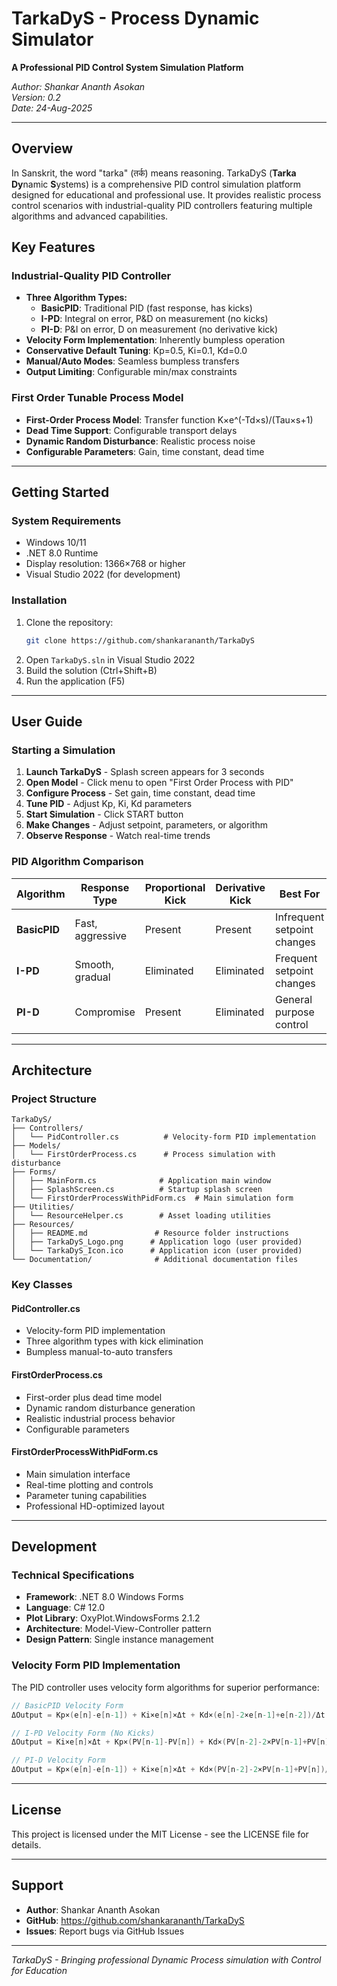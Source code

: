 ﻿# TarkaDyS - Process Dynamic Simulator

**A Professional PID Control System Simulation Platform**

*Author: Shankar Ananth Asokan*  
*Version: 0.2*  
*Date: 24-Aug-2025*

---

## Overview

In Sanskrit, the word "tarka" (तर्क) means reasoning. TarkaDyS (**Tarka** **Dy**namic **S**ystems) is a comprehensive PID control simulation platform designed for educational and professional use. It provides realistic process control scenarios with industrial-quality PID controllers featuring multiple algorithms and advanced capabilities.

## Key Features

### Industrial-Quality PID Controller
- **Three Algorithm Types:**
  - **BasicPID**: Traditional PID (fast response, has kicks)
  - **I-PD**: Integral on error, P&D on measurement (no kicks) 
  - **PI-D**: P&I on error, D on measurement (no derivative kick)
- **Velocity Form Implementation**: Inherently bumpless operation
- **Conservative Default Tuning**: Kp=0.5, Ki=0.1, Kd=0.0
- **Manual/Auto Modes**: Seamless bumpless transfers
- **Output Limiting**: Configurable min/max constraints

### First Order Tunable Process Model
- **First-Order Process Model**: Transfer function K×e^(-Td×s)/(Tau×s+1)
- **Dead Time Support**: Configurable transport delays
- **Dynamic Random Disturbance**: Realistic process noise
- **Configurable Parameters**: Gain, time constant, dead time

---

## Getting Started

### System Requirements
- Windows 10/11
- .NET 8.0 Runtime
- Display resolution: 1366×768 or higher
- Visual Studio 2022 (for development)

### Installation
1. Clone the repository:
   ```bash
   git clone https://github.com/shankarananth/TarkaDyS
   ```
2. Open `TarkaDyS.sln` in Visual Studio 2022
3. Build the solution (Ctrl+Shift+B)
4. Run the application (F5)

---

## User Guide

### Starting a Simulation
1. **Launch TarkaDyS** - Splash screen appears for 3 seconds
2. **Open Model** - Click menu to open "First Order Process with PID"
3. **Configure Process** - Set gain, time constant, dead time
4. **Tune PID** - Adjust Kp, Ki, Kd parameters
5. **Start Simulation** - Click START button
6. **Make Changes** - Adjust setpoint, parameters, or algorithm
7. **Observe Response** - Watch real-time trends

### PID Algorithm Comparison

| Algorithm | Response Type | Proportional Kick | Derivative Kick | Best For |
|-----------|---------------|------------------|------------------|----------|
| **BasicPID** | Fast, aggressive | Present | Present | Infrequent setpoint changes |
| **I-PD** | Smooth, gradual | Eliminated | Eliminated | Frequent setpoint changes |
| **PI-D** | Compromise | Present | Eliminated | General purpose control |

---

## Architecture

### Project Structure
```
TarkaDyS/
├── Controllers/
│   └── PidController.cs          # Velocity-form PID implementation
├── Models/
│   └── FirstOrderProcess.cs      # Process simulation with disturbance
├── Forms/
│   ├── MainForm.cs              # Application main window
│   ├── SplashScreen.cs          # Startup splash screen
│   └── FirstOrderProcessWithPidForm.cs  # Main simulation form
├── Utilities/
│   └── ResourceHelper.cs        # Asset loading utilities
├── Resources/
│   ├── README.md               # Resource folder instructions
│   ├── TarkaDyS_Logo.png      # Application logo (user provided)
│   └── TarkaDyS_Icon.ico      # Application icon (user provided)
└── Documentation/              # Additional documentation files
```

### Key Classes

#### PidController.cs
- Velocity-form PID implementation
- Three algorithm types with kick elimination
- Bumpless manual-to-auto transfers

#### FirstOrderProcess.cs
- First-order plus dead time model
- Dynamic random disturbance generation
- Realistic industrial process behavior
- Configurable parameters

#### FirstOrderProcessWithPidForm.cs
- Main simulation interface
- Real-time plotting and controls
- Parameter tuning capabilities
- Professional HD-optimized layout

---

## Development

### Technical Specifications
- **Framework**: .NET 8.0 Windows Forms
- **Language**: C# 12.0
- **Plot Library**: OxyPlot.WindowsForms 2.1.2
- **Architecture**: Model-View-Controller pattern
- **Design Pattern**: Single instance management

### Velocity Form PID Implementation
The PID controller uses velocity form algorithms for superior performance:

```csharp
// BasicPID Velocity Form
ΔOutput = Kp×(e[n]-e[n-1]) + Ki×e[n]×Δt + Kd×(e[n]-2×e[n-1]+e[n-2])/Δt

// I-PD Velocity Form (No Kicks)
ΔOutput = Ki×e[n]×Δt + Kp×(PV[n-1]-PV[n]) + Kd×(PV[n-2]-2×PV[n-1]+PV[n])/Δt

// PI-D Velocity Form  
ΔOutput = Kp×(e[n]-e[n-1]) + Ki×e[n]×Δt + Kd×(PV[n-2]-2×PV[n-1]+PV[n])/Δt
```

---

## License

This project is licensed under the MIT License - see the LICENSE file for details.

---

## Support

- **Author**: Shankar Ananth Asokan
- **GitHub**: https://github.com/shankarananth/TarkaDyS
- **Issues**: Report bugs via GitHub Issues

---

*TarkaDyS - Bringing professional Dynamic Process simulation with Control for Education*